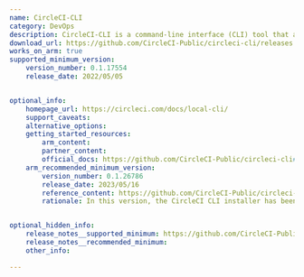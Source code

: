 ```yaml
---
name: CircleCI-CLI
category: DevOps
description: CircleCI-CLI is a command-line interface (CLI) tool that allows developers to interact with CircleCI's CI/CD platform from the terminal.
download_url: https://github.com/CircleCI-Public/circleci-cli/releases
works_on_arm: true
supported_minimum_version:
    version_number: 0.1.17554
    release_date: 2022/05/05


optional_info:
    homepage_url: https://circleci.com/docs/local-cli/
    support_caveats:
    alternative_options:
    getting_started_resources:
        arm_content:
        partner_content:
        official_docs: https://github.com/CircleCI-Public/circleci-cli#getting-started
    arm_recommended_minimum_version:
        version_number: 0.1.26786
        release_date: 2023/05/16
        reference_content: https://github.com/CircleCI-Public/circleci-cli/releases/tag/v0.1.26786
        rationale: In this version, the CircleCI CLI installer has been updated to support downloading and installing prebuilt Arm64 binaries of the CLI.


optional_hidden_info:
    release_notes__supported_minimum: https://github.com/CircleCI-Public/circleci-cli/releases/tag/v0.1.17554
    release_notes__recommended_minimum:
    other_info:

---
```

